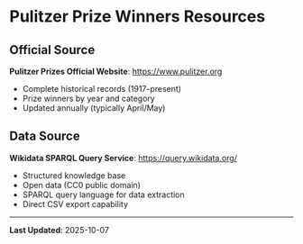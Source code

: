 # Pulitzer Prize Winners Resources

## Official Source

**Pulitzer Prizes Official Website**: https://www.pulitzer.org
- Complete historical records (1917-present)
- Prize winners by year and category
- Updated annually (typically April/May)

## Data Source

**Wikidata SPARQL Query Service**: https://query.wikidata.org/
- Structured knowledge base
- Open data (CC0 public domain)
- SPARQL query language for data extraction
- Direct CSV export capability

---

**Last Updated**: 2025-10-07
